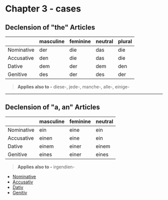 # Chapter 3 - cases

## Declension of "the" Articles

|           | masculine|feminine | neutral |  plural |
|-----------|----------|---------|---------|---------|
| Nominative|    der   |   die   |  das    |  die    |
| Accusative|    den   |   die   |  das    |  die    |
| Dative    |    dem   |   der   |  dem    |  den    |
| Genitive  |    des   |   der   |  des    |  der    |

> **Applies also to -**  diese-, jede-, manche-, alle-, einige-

---

## Declension of "a, an" Articles

|           | masculine| feminine| neutral|
|-----------|----------|---------|--------|
| Nominative| ein      | eine    | ein    |
| Accusative| einen    | eine    | ein    |
| Dative    | einem    | einer   | einem  |
| Genitive  | eines    | einer   | eines  |

> **Applies also to -**  irgendien-


- [Nominative](./chapter_3_1.md)
- [Accusativ](./chapter_3_2.md)
- [Dativ](./chapter_3_3.md)
- [Genitiv](./chapter_3_4.md)
